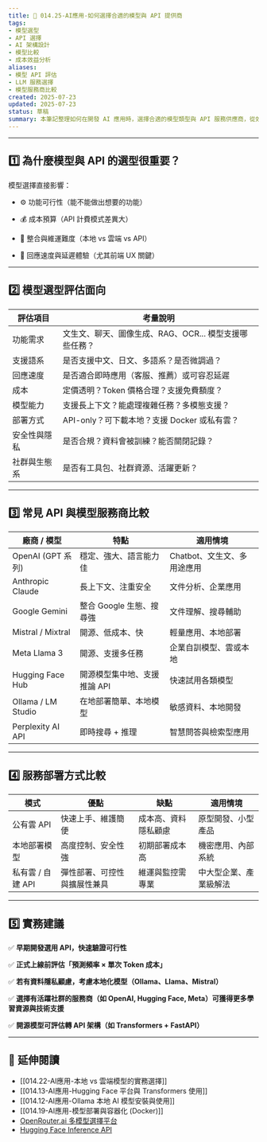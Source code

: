 ```yaml
---
title: 🧩 014.25-AI應用-如何選擇合適的模型與 API 提供商  
tags:
- 模型選型
- API 選擇
- AI 架構設計
- 模型比較
- 成本效益分析  
aliases:
- 模型 API 評估
- LLM 服務選擇
- 模型服務商比較  
created: 2025-07-23  
updated: 2025-07-23  
status: 草稿  
summary: 本筆記整理如何在開發 AI 應用時，選擇合適的模型類型與 API 服務供應商，從效能、成本、法律、語系、部署需求等面向進行實務評估。
---
```

---

## 1️⃣ 為什麼模型與 API 的選型很重要？

模型選擇直接影響：

- ⚙️ 功能可行性（能不能做出想要的功能）

- 💰 成本預算（API 計費模式差異大）

- 🧩 整合與維運難度（本地 vs 雲端 vs API）

- 📐 回應速度與延遲體驗（尤其前端 UX 關鍵）

---

## 2️⃣ 模型選型評估面向

| 評估項目 | 考量說明 |
|----------|----------|
| 功能需求 | 文生文、聊天、圖像生成、RAG、OCR... 模型支援哪些任務？ |
| 支援語系 | 是否支援中文、日文、多語系？是否微調過？ |
| 回應速度 | 是否適合即時應用（客服、推薦）或可容忍延遲 |
| 成本 | 定價透明？Token 價格合理？支援免費額度？ |
| 模型能力 | 支援長上下文？能處理複雜任務？多模態支援？ |
| 部署方式 | API-only？可下載本地？支援 Docker 或私有雲？ |
| 安全性與隱私 | 是否合規？資料會被訓練？能否關閉記錄？ |
| 社群與生態系 | 是否有工具包、社群資源、活躍更新？ |

---

## 3️⃣ 常見 API 與模型服務商比較

| 廠商 / 模型 | 特點 | 適用情境 |
|-------------|------|-----------|
| OpenAI (GPT 系列) | 穩定、強大、語言能力佳 | Chatbot、文生文、多用途應用 |
| Anthropic Claude | 長上下文、注重安全 | 文件分析、企業應用 |
| Google Gemini | 整合 Google 生態、搜尋強 | 文件理解、搜尋輔助 |
| Mistral / Mixtral | 開源、低成本、快 | 輕量應用、本地部署 |
| Meta Llama 3 | 開源、支援多任務 | 企業自訓模型、雲或本地 |
| Hugging Face Hub | 開源模型集中地、支援推論 API | 快速試用各類模型 |
| Ollama / LM Studio | 在地部署簡單、本地模型 | 敏感資料、本地開發 |
| Perplexity AI API | 即時搜尋 + 推理 | 智慧問答與檢索型應用 |

---

## 4️⃣ 服務部署方式比較

| 模式 | 優點 | 缺點 | 適用情境 |
|------|------|------|-----------|
| 公有雲 API | 快速上手、維護簡便 | 成本高、資料隱私顧慮 | 原型開發、小型產品 |
| 本地部署模型 | 高度控制、安全性強 | 初期部署成本高 | 機密應用、內部系統 |
| 私有雲 / 自建 API | 彈性部署、可控性與擴展性兼具 | 維運與監控需專業 | 中大型企業、產業級解法 |

---

## 5️⃣ 實務建議

✅ **早期開發選用 API，快速驗證可行性**

✅ **正式上線前評估「預測頻率 × 單次 Token 成本」**

✅ **若有資料隱私顧慮，考慮本地化模型（Ollama、Llama、Mistral）**

✅ **選擇有活躍社群的服務商（如 OpenAI, Hugging Face, Meta）可獲得更多學習資源與技術支援**

✅ **開源模型可評估轉 API 架構（如 Transformers + FastAPI）**

---

## 🔗 延伸閱讀

- [[014.22-AI應用-本地 vs 雲端模型的實務選擇]]
- [[014.13-AI應用-Hugging Face 平台與 Transformers 使用]]
- [[014.12-AI應用-Ollama 本地 AI 模型安裝與使用]]
- [[014.19-AI應用-模型部署與容器化 (Docker)]]
- [OpenRouter.ai 多模型選擇平台](https://openrouter.ai/)
- [Hugging Face Inference API](https://huggingface.co/inference-api)

